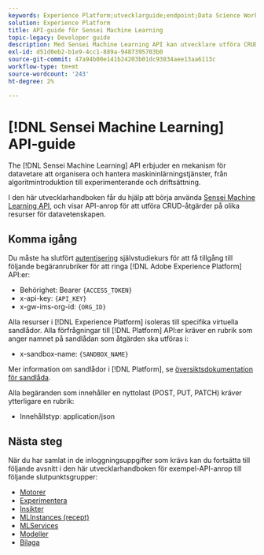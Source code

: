 ```yaml
---
keywords: Experience Platform;utvecklarguide;endpoint;Data Science Workspace;populära topics;data science workspace;data science
solution: Experience Platform
title: API-guide för Sensei Machine Learning
topic-legacy: Developer guide
description: Med Sensei Machine Learning API kan utvecklare utföra CRUD-åtgärder på olika datavetenskapliga Workspace-resurser. Följ den här vägledningen när du vill lära dig hur du utför nyckelåtgärder med API:t.
exl-id: d51d0eb2-b1e9-4cc1-889a-9487395703b0
source-git-commit: 47a94b00e141b24203b01dc93834aee13aa6113c
workflow-type: tm+mt
source-wordcount: '243'
ht-degree: 2%

---
```


# [!DNL Sensei Machine Learning] API-guide

The [!DNL Sensei Machine Learning] API erbjuder en mekanism för datavetare att organisera och hantera maskininlärningstjänster, från algoritmintroduktion till experimenterande och driftsättning.

I den här utvecklarhandboken får du hjälp att börja använda [Sensei Machine Learning API](https://www.adobe.io/apis/experienceplatform/home/api-reference.html#!acpdr/swagger-specs/sensei-ml-api.yaml), och visar API-anrop för att utföra CRUD-åtgärder på olika resurser för datavetenskapen.

## Komma igång

Du måste ha slutfört [autentisering](https://www.adobe.com/go/platform-api-authentication-en) självstudiekurs för att få tillgång till följande begäranrubriker för att ringa [!DNL Adobe Experience Platform] API:er:

* Behörighet: Bearer `{ACCESS_TOKEN}`
* x-api-key: `{API_KEY}`
* x-gw-ims-org-id: `{ORG_ID}`

Alla resurser i [!DNL Experience Platform] isoleras till specifika virtuella sandlådor. Alla förfrågningar till [!DNL Platform] API:er kräver en rubrik som anger namnet på sandlådan som åtgärden ska utföras i:

* x-sandbox-name: `{SANDBOX_NAME}`

Mer information om sandlådor i [!DNL Platform], se [översiktsdokumentation för sandlåda](../../sandboxes/home.md).

Alla begäranden som innehåller en nyttolast (POST, PUT, PATCH) kräver ytterligare en rubrik:

* Innehållstyp: application/json

## Nästa steg

När du har samlat in de inloggningsuppgifter som krävs kan du fortsätta till följande avsnitt i den här utvecklarhandboken för exempel-API-anrop till följande slutpunktsgrupper:

* [Motorer](./engines.md)
* [Experimentera](./experiments.md)
* [Insikter](./insights.md)
* [MLInstances (recept)](./mlinstances.md)
* [MLServices](./mlservices.md)
* [Modeller](./models.md)
* [Bilaga](./appendix.md)
